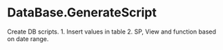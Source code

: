 # DataBase.GenerateScript
 Create DB scripts. 1. Insert values in table 2. SP, View and function based on date range.
